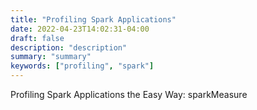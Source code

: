 ```yaml
---
title: "Profiling Spark Applications"
date: 2022-04-23T14:02:31-04:00
draft: false
description: "description"
summary: "summary"
keywords: ["profiling", "spark"]
---
```


Profiling Spark Applications the Easy Way: sparkMeasure
